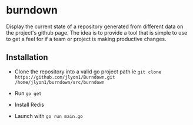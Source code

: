 # burndown

Display the current state of a repository generated from different data on the project's github page.
The idea is to provide a tool that is simple to use to get a feel for if a team or project is
making productive changes.

## Installation

* Clone the repository into a valid go project path ie `git clone https://github.com/jlyon1/Burndown.git /home/jlyon1/burndown/src/burndown`

* Run `go get`

* Install Redis

* Launch with `go run main.go`
